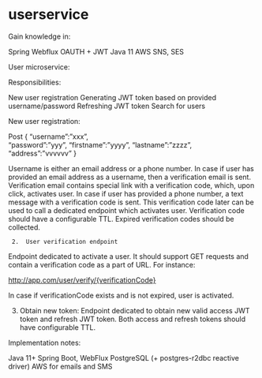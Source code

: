 # userservice
Gain knowledge in:

Spring Webflux 
OAUTH + JWT
Java 11
AWS SNS, SES


User microservice:

Responsibilities:

New user registration
Generating JWT token based on provided username/password
Refreshing JWT token
Search for users


New user registration: 
    
Post 
{
“username”:”xxx”,  
“password”:”yyy”, 
“firstname”:”yyyy”, 
“lastname”:”zzzz”,
“address”:”vvvvvv”
}


Username is either an email address or a phone number. In case if user has provided an email address as a username, then a verification email is sent. Verification email contains special link with a verification code, which, upon click, activates user. In case if user has provided a phone number, a text message with a verification code is sent. This verification code later can be used to call a dedicated endpoint which activates user. Verification code should have a configurable TTL. Expired verification codes should be collected.     
    
     2.  User verification endpoint
        
Endpoint dedicated to activate a user. It should support GET requests and contain a verification code as a part of URL. For instance:

  http://app.com/user/verify/{verificationCode}

In case if verificationCode exists and is not expired, user is activated. 

   3.   Obtain new token:
Endpoint dedicated to obtain new valid access JWT token and refresh JWT token. 
Both access and refresh tokens should have configurable TTL.


Implementation notes:
    
Java 11+
Spring Boot, WebFlux
PostgreSQL (+ postgres-r2dbc reactive driver) 
AWS for emails and SMS 
